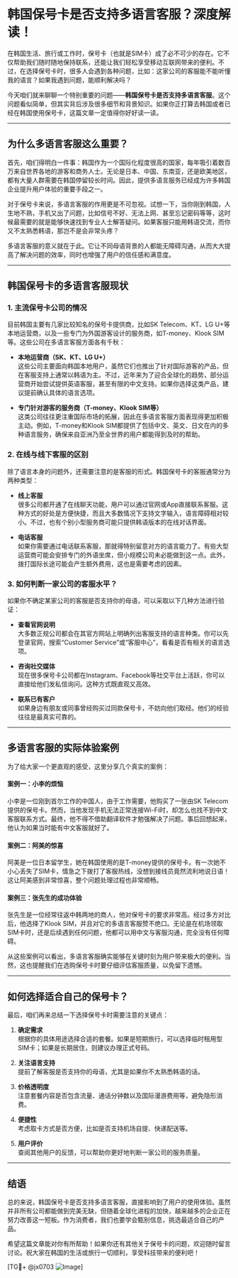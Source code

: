 # 韩国保号卡是否支持多语言客服？深度解读！

在韩国生活、旅行或工作时，保号卡（也就是SIM卡）成了必不可少的存在。它不仅帮助我们随时随地保持联系，还能让我们轻松享受移动互联网带来的便利。不过，在选择保号卡时，很多人会遇到各种问题，比如：这家公司的客服能不能听懂我的语言？如果我遇到问题，能顺利解决吗？

今天咱们就来聊聊一个特别重要的问题——**韩国保号卡是否支持多语言客服**。这个问题看似简单，但其实背后涉及很多细节和背景知识。如果你正打算去韩国或者已经在韩国使用保号卡，这篇文章一定值得你好好读一读。

---

## 为什么多语言客服这么重要？

首先，咱们得明白一件事：韩国作为一个国际化程度很高的国家，每年吸引着数百万来自世界各地的游客和商务人士。无论是日本、中国、东南亚，还是欧美地区，都有大量人群需要在韩国停留较长时间。因此，提供多语言服务已经成为许多韩国企业提升用户体验的重要手段之一。

对于保号卡来说，多语言客服的作用更是不可忽视。试想一下，当你刚到韩国，人生地不熟，手机又出了问题，比如信号不好、无法上网、甚至忘记密码等等，这时候最需要的就是能够快速找到专业人士解答疑问。如果客服只能用韩语交流，而你又不太熟悉韩语，那岂不是会非常头疼？

多语言客服的意义就在于此。它让不同母语背景的人都能无障碍沟通，从而大大提高了解决问题的效率，同时也增强了用户的信任感和满意度。

---

## 韩国保号卡的多语言客服现状

### 1. **主流保号卡公司的情况**
目前韩国主要有几家比较知名的保号卡提供商，比如SK Telecom、KT、LG U+等本地运营商，以及一些专门为外国游客设计的服务商，如T-money、Klook SIM等。这些公司在多语言客服方面各有千秋：

- **本地运营商（SK、KT、LG U+）**  
  这些公司主要面向韩国本地用户，虽然它们也推出了针对国际游客的产品，但在客服支持上通常以韩语为主。不过，近年来为了迎合全球化的趋势，部分运营商开始尝试提供英语客服，甚至有限的中文支持。如果你选择这类产品，建议提前确认具体的语言选项。

- **专门针对游客的服务商（T-money、Klook SIM等）**  
  这类公司往往更注重国际市场的拓展，因此在多语言客服方面表现得更加积极主动。例如，T-money和Klook SIM都提供了包括中文、英文、日文在内的多种语言服务，确保来自亚洲乃至全世界的用户都能得到及时的帮助。

### 2. **在线与线下客服的区别**
除了语言本身的问题外，还需要注意的是客服的形式。韩国保号卡的客服通常分为两种类型：

- **线上客服**  
  很多公司都开通了在线聊天功能，用户可以通过官网或App直接联系客服。这种方式的好处是方便快捷，而且大多数情况下支持文字输入，语言障碍相对较小。不过，也有个别小型服务商可能只提供韩语版本的在线对话界面。

- **电话客服**  
  如果你需要通过电话联系客服，那就得特别留意对方的语言能力了。有些大型运营商可能会安排专门的外语坐席，但小规模公司未必能做到这一点。此外，拨打国际长途可能会产生额外费用，这也是需要考虑的因素。

### 3. **如何判断一家公司的客服水平？**
如果你不确定某家公司的客服是否支持你的母语，可以采取以下几种方法进行验证：

- **查看官网说明**  
  大多数正规公司都会在其官方网站上明确列出客服支持的语言种类。你可以先登录官网，搜索“Customer Service”或“客服中心”，看看是否有相关的语言选项。

- **咨询社交媒体**  
  现在很多保号卡公司都在Instagram、Facebook等社交平台上活跃，你可以直接给他们发私信询问。这种方式既直观又高效。

- **联系已有客户**  
  如果身边有朋友或同事曾经购买过同款保号卡，不妨向他们取经。他们的经验往往是最真实可靠的。

---

## 多语言客服的实际体验案例

为了给大家一个更直观的感受，这里分享几个真实的案例：

#### 案例一：小李的烦恼
小李是一位刚到首尔工作的中国人，由于工作需要，他购买了一张由SK Telecom提供的保号卡。然而，当他发现手机无法正常连接Wi-Fi时，却怎么也找不到中文客服联系方式。最终，他不得不借助翻译软件才勉强解决了问题。事后回想起来，他认为如果当时能有中文客服就好了。

#### 案例二：阿美的惊喜
阿美是一位日本留学生，她在韩国使用的是T-money提供的保号卡。有一次她不小心丢失了SIM卡，情急之下拨打了客服热线，没想到接线员竟然流利地说日语！这让阿美感到非常惊喜，整个问题处理过程也非常顺畅。

#### 案例三：张先生的成功体验
张先生是一位经常往返中韩两地的商人，他对保号卡的要求非常高。经过多方对比后，他选择了Klook SIM，并且对它的多语言客服赞不绝口。无论是在机场领取SIM卡时，还是后续遇到任何问题，他都可以用中文与客服沟通，完全没有任何障碍。

从这些案例可以看出，多语言客服确实能够在关键时刻为用户带来极大的便利。当然，这也提醒我们在选购保号卡时要仔细评估客服质量，以免留下遗憾。

---

## 如何选择适合自己的保号卡？

最后，咱们再来总结一下选择保号卡时需要注意的关键点：

1. **确定需求**  
   根据你的具体用途选择合适的套餐。如果是短期旅行，可以选择临时租用型SIM卡；如果是长期居住，则建议办理正式号码。

2. **关注语言支持**  
   提前了解客服是否支持你的母语，尤其是如果你不太熟悉韩语的话。

3. **价格透明度**  
   注意套餐内容是否包含流量、通话分钟数以及国际漫游费用等，避免隐形消费。

4. **便捷性**  
   考虑取卡方式是否方便，比如是否支持机场自提、快递配送等。

5. **用户评价**  
   查阅其他用户的反馈，可以帮助你更好地判断一家公司的服务质量。

---

## 结语

总的来说，韩国保号卡是否支持多语言客服，直接影响到了用户的使用体验。虽然并非所有公司都能做到完美无缺，但随着全球化进程的加快，越来越多的企业正在努力改善这一短板。作为消费者，我们也要学会甄别信息，挑选最适合自己的产品。

希望这篇文章能对你有所帮助！如果你还有其他关于保号卡的问题，欢迎随时留言讨论。祝大家在韩国的生活或旅行一切顺利，享受科技带来的便利吧！

[TG💪+ @jx0703 ![Image](https://github.com/user-attachments/assets/dbca1d08-cadb-493c-b0ec-ad6f7a83f270)]